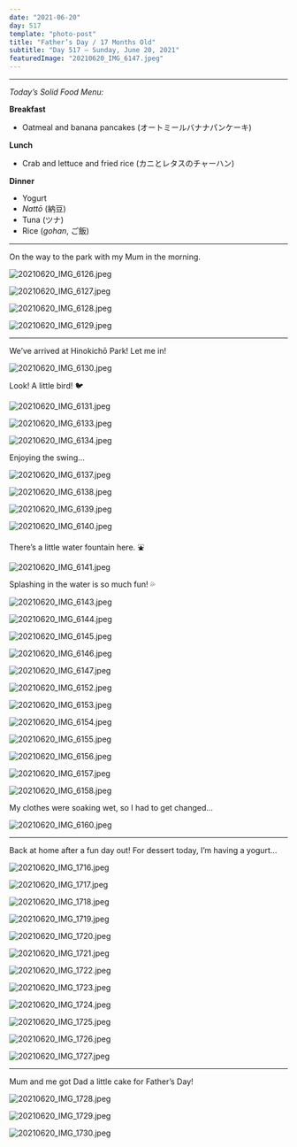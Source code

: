 ```yaml
---
date: "2021-06-20"
day: 517
template: "photo-post"
title: "Father’s Day / 17 Months Old"
subtitle: "Day 517 – Sunday, June 20, 2021"
featuredImage: "20210620_IMG_6147.jpeg"
---
```


<hr />

_Today’s Solid Food Menu:_

**Breakfast**

- Oatmeal and banana pancakes (オートミールバナナパンケーキ)

**Lunch**

- Crab and lettuce and fried rice (カニとレタスのチャーハン)

**Dinner**

- Yogurt
- *Nattō* (納豆)
- Tuna (ツナ)
- Rice (*gohan*, ご飯)

<hr />

On the way to the park with my Mum in the morning.

![20210620_IMG_6126.jpeg](20210620_IMG_6126.jpeg)

![20210620_IMG_6127.jpeg](20210620_IMG_6127.jpeg)

![20210620_IMG_6128.jpeg](20210620_IMG_6128.jpeg)

![20210620_IMG_6129.jpeg](20210620_IMG_6129.jpeg)

<hr />

We’ve arrived at Hinokichō Park! Let me in!

![20210620_IMG_6130.jpeg](20210620_IMG_6130.jpeg)

Look! A little bird! 🐦

![20210620_IMG_6131.jpeg](20210620_IMG_6131.jpeg)

![20210620_IMG_6133.jpeg](20210620_IMG_6133.jpeg)

![20210620_IMG_6134.jpeg](20210620_IMG_6134.jpeg)

Enjoying the swing…

![20210620_IMG_6137.jpeg](20210620_IMG_6137.jpeg)

![20210620_IMG_6138.jpeg](20210620_IMG_6138.jpeg)

![20210620_IMG_6139.jpeg](20210620_IMG_6139.jpeg)

![20210620_IMG_6140.jpeg](20210620_IMG_6140.jpeg)

There’s a little water fountain here. ⛲️

![20210620_IMG_6141.jpeg](20210620_IMG_6141.jpeg)

Splashing in the water is so much fun! 💦

![20210620_IMG_6143.jpeg](20210620_IMG_6143.jpeg)

![20210620_IMG_6144.jpeg](20210620_IMG_6144.jpeg)

![20210620_IMG_6145.jpeg](20210620_IMG_6145.jpeg)

![20210620_IMG_6146.jpeg](20210620_IMG_6146.jpeg)

![20210620_IMG_6147.jpeg](20210620_IMG_6147.jpeg)

![20210620_IMG_6152.jpeg](20210620_IMG_6152.jpeg)

![20210620_IMG_6153.jpeg](20210620_IMG_6153.jpeg)

![20210620_IMG_6154.jpeg](20210620_IMG_6154.jpeg)

![20210620_IMG_6155.jpeg](20210620_IMG_6155.jpeg)

![20210620_IMG_6156.jpeg](20210620_IMG_6156.jpeg)

![20210620_IMG_6157.jpeg](20210620_IMG_6157.jpeg)

![20210620_IMG_6158.jpeg](20210620_IMG_6158.jpeg)

My clothes were soaking wet, so I had to get changed…

![20210620_IMG_6160.jpeg](20210620_IMG_6160.jpeg)

<hr />

Back at home after a fun day out! For dessert today, I’m having a yogurt…

![20210620_IMG_1716.jpeg](20210620_IMG_1716.jpeg)

![20210620_IMG_1717.jpeg](20210620_IMG_1717.jpeg)

![20210620_IMG_1718.jpeg](20210620_IMG_1718.jpeg)

![20210620_IMG_1719.jpeg](20210620_IMG_1719.jpeg)

![20210620_IMG_1720.jpeg](20210620_IMG_1720.jpeg)

![20210620_IMG_1721.jpeg](20210620_IMG_1721.jpeg)

![20210620_IMG_1722.jpeg](20210620_IMG_1722.jpeg)

![20210620_IMG_1723.jpeg](20210620_IMG_1723.jpeg)

![20210620_IMG_1724.jpeg](20210620_IMG_1724.jpeg)

![20210620_IMG_1725.jpeg](20210620_IMG_1725.jpeg)

![20210620_IMG_1726.jpeg](20210620_IMG_1726.jpeg)

![20210620_IMG_1727.jpeg](20210620_IMG_1727.jpeg)

<hr />

Mum and me got Dad a little cake for Father’s Day!

![20210620_IMG_1728.jpeg](20210620_IMG_1728.jpeg)

![20210620_IMG_1729.jpeg](20210620_IMG_1729.jpeg)

![20210620_IMG_1730.jpeg](20210620_IMG_1730.jpeg)
